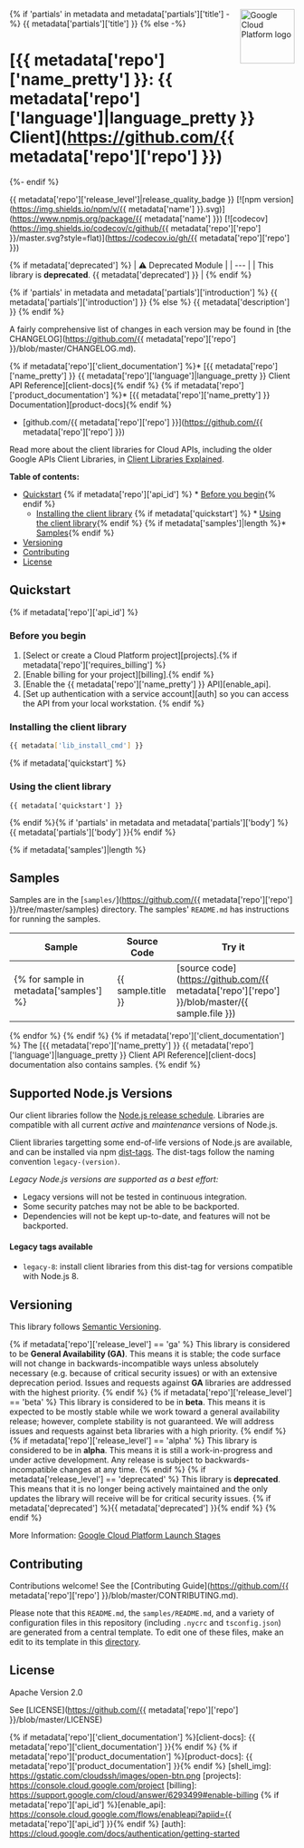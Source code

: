 [//]: # "This README.md file is auto-generated, all changes to this file will be lost."
[//]: # "To regenerate it, use `python -m synthtool`."
<img src="https://avatars2.githubusercontent.com/u/2810941?v=3&s=96" alt="Google Cloud Platform logo" title="Google Cloud Platform" align="right" height="96" width="96"/>

{% if 'partials' in metadata and metadata['partials']['title'] -%}
{{ metadata['partials']['title'] }}
{% else -%}
# [{{ metadata['repo']['name_pretty'] }}: {{ metadata['repo']['language']|language_pretty }} Client](https://github.com/{{ metadata['repo']['repo'] }})
{%- endif %}

{{ metadata['repo']['release_level']|release_quality_badge }}
[![npm version](https://img.shields.io/npm/v/{{ metadata['name'] }}.svg)](https://www.npmjs.org/package/{{ metadata['name'] }})
[![codecov](https://img.shields.io/codecov/c/github/{{ metadata['repo']['repo'] }}/master.svg?style=flat)](https://codecov.io/gh/{{ metadata['repo']['repo'] }})

{% if metadata['deprecated'] %}
| :warning: Deprecated Module |
| --- |
| This library is **deprecated**. {{ metadata['deprecated'] }} |
{% endif %}

{% if 'partials' in metadata and metadata['partials']['introduction'] %}
{{ metadata['partials']['introduction'] }}
{% else %}
{{ metadata['description'] }}
{% endif %}

A fairly comprehensive list of changes in each version may be found in
[the CHANGELOG](https://github.com/{{ metadata['repo']['repo'] }}/blob/master/CHANGELOG.md).

{% if metadata['repo']['client_documentation'] %}* [{{ metadata['repo']['name_pretty'] }} {{ metadata['repo']['language']|language_pretty }} Client API Reference][client-docs]{% endif %}
{% if metadata['repo']['product_documentation'] %}* [{{ metadata['repo']['name_pretty'] }} Documentation][product-docs]{% endif %}
* [github.com/{{ metadata['repo']['repo'] }}](https://github.com/{{ metadata['repo']['repo'] }})

Read more about the client libraries for Cloud APIs, including the older
Google APIs Client Libraries, in [Client Libraries Explained][explained].

[explained]: https://cloud.google.com/apis/docs/client-libraries-explained

**Table of contents:**


* [Quickstart](#quickstart)
{% if metadata['repo']['api_id'] %}  * [Before you begin](#before-you-begin){% endif %}
  * [Installing the client library](#installing-the-client-library)
{% if metadata['quickstart'] %}  * [Using the client library](#using-the-client-library){% endif %}
{% if metadata['samples']|length %}* [Samples](#samples){% endif %}
* [Versioning](#versioning)
* [Contributing](#contributing)
* [License](#license)

## Quickstart
{% if metadata['repo']['api_id'] %}
### Before you begin

1.  [Select or create a Cloud Platform project][projects].{% if metadata['repo']['requires_billing'] %}
1.  [Enable billing for your project][billing].{% endif %}
1.  [Enable the {{ metadata['repo']['name_pretty'] }} API][enable_api].
1.  [Set up authentication with a service account][auth] so you can access the
    API from your local workstation.
{% endif %}
### Installing the client library

```bash
{{ metadata['lib_install_cmd'] }}
```

{% if  metadata['quickstart'] %}
### Using the client library

```{{ metadata['repo']['language']|syntax_highlighter }}
{{ metadata['quickstart'] }}
```
{% endif %}{% if 'partials' in metadata and metadata['partials']['body'] %}{{ metadata['partials']['body'] }}{% endif %}

{% if metadata['samples']|length %}
## Samples

Samples are in the [`samples/`](https://github.com/{{  metadata['repo']['repo'] }}/tree/master/samples) directory. The samples' `README.md`
has instructions for running the samples.

| Sample                      | Source Code                       | Try it |
| --------------------------- | --------------------------------- | ------ |
{% for sample in metadata['samples'] %}| {{ sample.title }} | [source code](https://github.com/{{ metadata['repo']['repo']  }}/blob/master/{{ sample.file }}) | [![Open in Cloud Shell][shell_img]](https://console.cloud.google.com/cloudshell/open?git_repo=https://github.com/{{ metadata['repo']['repo'] }}&page=editor&open_in_editor={{ sample.file }},samples/README.md) |
{% endfor %}
{% endif %}
{% if metadata['repo']['client_documentation'] %}
The [{{ metadata['repo']['name_pretty'] }} {{ metadata['repo']['language']|language_pretty }} Client API Reference][client-docs] documentation
also contains samples.
{% endif %}
## Supported Node.js Versions

Our client libraries follow the [Node.js release schedule](https://nodejs.org/en/about/releases/).
Libraries are compatible with all current _active_ and _maintenance_ versions of
Node.js.

Client libraries targetting some end-of-life versions of Node.js are available, and
can be installed via npm [dist-tags](https://docs.npmjs.com/cli/dist-tag).
The dist-tags follow the naming convention `legacy-(version)`.

_Legacy Node.js versions are supported as a best effort:_

* Legacy versions will not be tested in continuous integration.
* Some security patches may not be able to be backported.
* Dependencies will not be kept up-to-date, and features will not be backported.

#### Legacy tags available

* `legacy-8`: install client libraries from this dist-tag for versions
  compatible with Node.js 8.

## Versioning

This library follows [Semantic Versioning](http://semver.org/).

{% if metadata['repo']['release_level'] == 'ga' %}
This library is considered to be **General Availability (GA)**. This means it
is stable; the code surface will not change in backwards-incompatible ways
unless absolutely necessary (e.g. because of critical security issues) or with
an extensive deprecation period. Issues and requests against **GA** libraries
are addressed with the highest priority.
{% endif %}
{% if metadata['repo']['release_level'] == 'beta' %}
This library is considered to be in **beta**. This means it is expected to be
mostly stable while we work toward a general availability release; however,
complete stability is not guaranteed. We will address issues and requests
against beta libraries with a high priority.
{% endif %}
{% if metadata['repo']['release_level'] == 'alpha' %}
This library is considered to be in **alpha**. This means it is still a
work-in-progress and under active development. Any release is subject to
backwards-incompatible changes at any time.
{% endif %}
{% if metadata['release_level'] == 'deprecated' %}
This library is **deprecated**. This means that it is no longer being
actively maintained and the only updates the library will receive will
be for critical security issues. {% if metadata['deprecated'] %}{{ metadata['deprecated'] }}{% endif %}
{% endif %}

More Information: [Google Cloud Platform Launch Stages][launch_stages]

[launch_stages]: https://cloud.google.com/terms/launch-stages

## Contributing

Contributions welcome! See the [Contributing Guide](https://github.com/{{ metadata['repo']['repo'] }}/blob/master/CONTRIBUTING.md).

Please note that this `README.md`, the `samples/README.md`,
and a variety of configuration files in this repository (including `.nycrc` and `tsconfig.json`)
are generated from a central template. To edit one of these files, make an edit
to its template in this
[directory](https://github.com/googleapis/synthtool/tree/master/synthtool/gcp/templates/node_library).

## License

Apache Version 2.0

See [LICENSE](https://github.com/{{ metadata['repo']['repo'] }}/blob/master/LICENSE)

{% if metadata['repo']['client_documentation'] %}[client-docs]: {{ metadata['repo']['client_documentation'] }}{% endif %}
{% if metadata['repo']['product_documentation'] %}[product-docs]: {{ metadata['repo']['product_documentation'] }}{% endif %}
[shell_img]: https://gstatic.com/cloudssh/images/open-btn.png
[projects]: https://console.cloud.google.com/project
[billing]: https://support.google.com/cloud/answer/6293499#enable-billing
{% if metadata['repo']['api_id'] %}[enable_api]: https://console.cloud.google.com/flows/enableapi?apiid={{ metadata['repo']['api_id'] }}{% endif %}
[auth]: https://cloud.google.com/docs/authentication/getting-started
